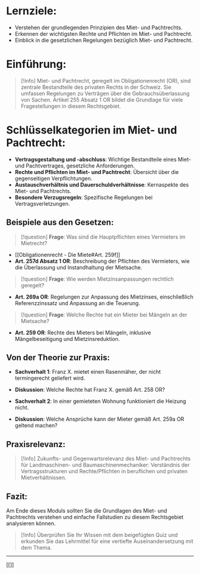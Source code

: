 

# Lernziele:
- Verstehen der grundlegenden Prinzipien des Miet- und Pachtrechts.
- Erkennen der wichtigsten Rechte und Pflichten im Miet- und Pachtrecht.
- Einblick in die gesetzlichen Regelungen bezüglich Miet- und Pachtrecht.

# Einführung:
>[!info] 
>Miet- und Pachtrecht, geregelt im Obligationenrecht (OR), sind zentrale Bestandteile des privaten Rechts in der Schweiz. Sie umfassen Regelungen zu Verträgen über die Gebrauchsüberlassung von Sachen. Artikel 255 Absatz 1 OR bildet die Grundlage für viele Fragestellungen in diesem Rechtsgebiet.

# Schlüsselkategorien im Miet- und Pachtrecht:
- **Vertragsgestaltung und -abschluss**: Wichtige Bestandteile eines Miet- und Pachtvertrages, gesetzliche Anforderungen.
- **Rechte und Pflichten im Miet- und Pachtrecht**: Übersicht über die gegenseitigen Verpflichtungen.
- **Austauschverhältnis und Dauerschuldverhältnisse**: Kernaspekte des Miet- und Pachtrechts.
- **Besondere Verzugsregeln**: Spezifische Regelungen bei Vertragsverletzungen.

## Beispiele aus den Gesetzen:
>[!question] 
>**Frage**: Was sind die Hauptpflichten eines Vermieters im Mietrecht?
- [[Obligationenrecht - Die Miete#Art. 259f]]
- **Art. 257d Absatz 1 OR**: Beschreibung der Pflichten des Vermieters, wie die Überlassung und Instandhaltung der Mietsache.

>[!question] 
>**Frage**: Wie werden Mietzinsanpassungen rechtlich geregelt?
- **Art. 269a OR**: Regelungen zur Anpassung des Mietzinses, einschließlich Referenzzinssatz und Anpassung an die Teuerung.

>[!question] 
>**Frage**: Welche Rechte hat ein Mieter bei Mängeln an der Mietsache?
- **Art. 259 OR**: Rechte des Mieters bei Mängeln, inklusive Mängelbeseitigung und Mietzinsreduktion.

## Von der Theorie zur Praxis:
- **Sachverhalt 1**: Franz X. mietet einen Rasenmäher, der nicht termingerecht geliefert wird.
- **Diskussion**: Welche Rechte hat Franz X. gemäß Art. 258 OR?

- **Sachverhalt 2**: In einer gemieteten Wohnung funktioniert die Heizung nicht.
- **Diskussion**: Welche Ansprüche kann der Mieter gemäß Art. 259a OR geltend machen?

## Praxisrelevanz:
>[!info] 
>Zukunfts- und Gegenwartsrelevanz des Miet- und Pachtrechts für Landmaschinen- und Baumaschinenmechaniker: Verständnis der Vertragsstrukturen und Rechte/Pflichten in beruflichen und privaten Mietverhältnissen.

## Fazit:
Am Ende dieses Moduls sollten Sie die Grundlagen des Miet- und Pachtrechts verstehen und einfache Fallstudien zu diesem Rechtsgebiet analysieren können.
>[!info] 
>Überprüfen Sie Ihr Wissen mit dem beigefügten Quiz und erkunden Sie das Lehrmittel für eine vertiefte Auseinandersetzung mit dem Thema.

---
[[]]